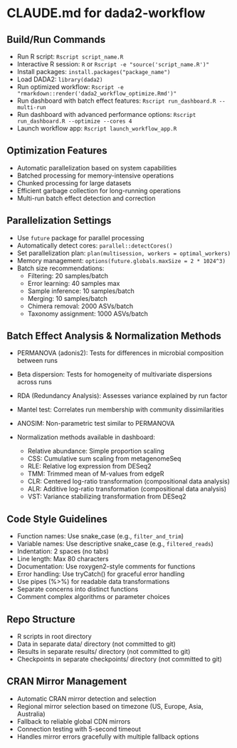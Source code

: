 # CLAUDE.md for dada2-workflow

## Build/Run Commands
- Run R script: `Rscript script_name.R`
- Interactive R session: `R` or `Rscript -e "source('script_name.R')"`
- Install packages: `install.packages("package_name")`
- Load DADA2: `library(dada2)`
- Run optimized workflow: `Rscript -e "rmarkdown::render('dada2_workflow_optimize.Rmd')"`
- Run dashboard with batch effect features: `Rscript run_dashboard.R --multi-run`
- Run dashboard with advanced performance options: `Rscript run_dashboard.R --optimize --cores 4`
- Launch workflow app: `Rscript launch_workflow_app.R`

## Optimization Features
- Automatic parallelization based on system capabilities
- Batched processing for memory-intensive operations
- Chunked processing for large datasets
- Efficient garbage collection for long-running operations
- Multi-run batch effect detection and correction

## Parallelization Settings
- Use `future` package for parallel processing
- Automatically detect cores: `parallel::detectCores()`
- Set parallelization plan: `plan(multisession, workers = optimal_workers)`
- Memory management: `options(future.globals.maxSize = 2 * 1024^3)`
- Batch size recommendations:
  - Filtering: 20 samples/batch
  - Error learning: 40 samples max
  - Sample inference: 10 samples/batch
  - Merging: 10 samples/batch
  - Chimera removal: 2000 ASVs/batch
  - Taxonomy assignment: 1000 ASVs/batch

## Batch Effect Analysis & Normalization Methods
- PERMANOVA (adonis2): Tests for differences in microbial composition between runs
- Beta dispersion: Tests for homogeneity of multivariate dispersions across runs
- RDA (Redundancy Analysis): Assesses variance explained by run factor
- Mantel test: Correlates run membership with community dissimilarities
- ANOSIM: Non-parametric test similar to PERMANOVA

- Normalization methods available in dashboard:
  - Relative abundance: Simple proportion scaling
  - CSS: Cumulative sum scaling from metagenomeSeq
  - RLE: Relative log expression from DESeq2
  - TMM: Trimmed mean of M-values from edgeR
  - CLR: Centered log-ratio transformation (compositional data analysis)
  - ALR: Additive log-ratio transformation (compositional data analysis)
  - VST: Variance stabilizing transformation from DESeq2

## Code Style Guidelines
- Function names: Use snake_case (e.g., `filter_and_trim`)
- Variable names: Use descriptive snake_case (e.g., `filtered_reads`)
- Indentation: 2 spaces (no tabs)
- Line length: Max 80 characters
- Documentation: Use roxygen2-style comments for functions
- Error handling: Use tryCatch() for graceful error handling
- Use pipes (%>%) for readable data transformations
- Separate concerns into distinct functions
- Comment complex algorithms or parameter choices

## Repo Structure
- R scripts in root directory
- Data in separate data/ directory (not committed to git)
- Results in separate results/ directory (not committed to git)
- Checkpoints in separate checkpoints/ directory (not committed to git)

## CRAN Mirror Management
- Automatic CRAN mirror detection and selection
- Regional mirror selection based on timezone (US, Europe, Asia, Australia)
- Fallback to reliable global CDN mirrors
- Connection testing with 5-second timeout
- Handles mirror errors gracefully with multiple fallback options